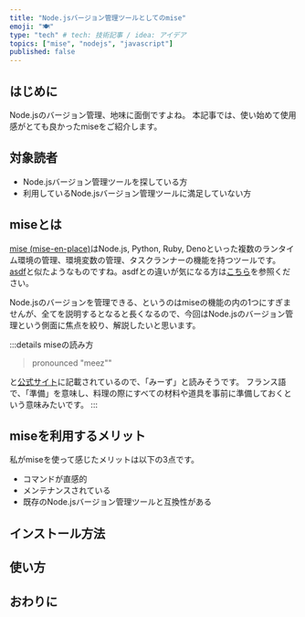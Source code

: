 ```yaml
---
title: "Node.jsバージョン管理ツールとしてのmise"
emoji: "🍽️"
type: "tech" # tech: 技術記事 / idea: アイデア
topics: ["mise", "nodejs", "javascript"]
published: false
---
```


## はじめに

Node.jsのバージョン管理、地味に面倒ですよね。
本記事では、使い始めて使用感がとても良かったmiseをご紹介します。

## 対象読者

- Node.jsバージョン管理ツールを探している方
- 利用しているNode.jsバージョン管理ツールに満足していない方

## miseとは

[mise (mise-en-place)](https://mise.jdx.dev/)はNode.js, Python, Ruby, Denoといった複数のランタイム環境の管理、環境変数の管理、タスクランナーの機能を持つツールです。
[asdf](https://asdf-vm.com/)と似たようなものですね。asdfとの違いが気になる方は[こちら](https://mise.jdx.dev/dev-tools/comparison-to-asdf.html)を参照ください。

Node.jsのバージョンを管理できる、というのはmiseの機能の内の1つにすぎませんが、全てを説明するとなると長くなるので、今回はNode.jsのバージョン管理という側面に焦点を絞り、解説したいと思います。

:::details miseの読み方
> pronounced "meez""

と[公式サイト](https://mise.jdx.dev/about.html)に記載されているので、「みーず」と読みそうです。
フランス語で、「準備」を意味し、料理の際にすべての材料や道具を事前に準備しておくという意味みたいです。
:::

## miseを利用するメリット

私がmiseを使って感じたメリットは以下の3点です。

- コマンドが直感的
- メンテナンスされている
- 既存のNode.jsバージョン管理ツールと互換性がある

## インストール方法

## 使い方

## おわりに
